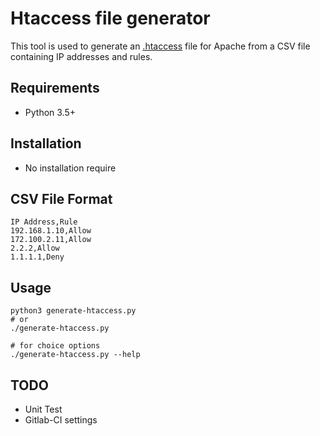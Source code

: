 # Htaccess file generator

This tool is used to generate an [.htaccess](http://httpd.apache.org/docs/current/howto/htaccess.html) file for Apache from a CSV file containing IP addresses and rules.

## Requirements

- Python 3.5+

## Installation

- No installation require

## CSV File Format

```csv
IP Address,Rule
192.168.1.10,Allow
172.100.2.11,Allow
2.2.2,Allow
1.1.1.1,Deny
```

## Usage

```shell
python3 generate-htaccess.py
# or
./generate-htaccess.py

# for choice options
./generate-htaccess.py --help
```

## TODO

- Unit Test
- Gitlab-CI settings
